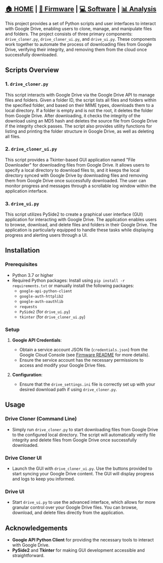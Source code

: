 ## [🏠 HOME](../README.md) | [🔧 Firmware](../Firmware/README.md) | [💻 Software](./README.md) | [📊 Analysis](../Analysis/README.md)


This project provides a set of Python scripts and user interfaces to interact with Google Drive, enabling users to clone, manage, and manipulate files and folders. The project consists of three primary components: `drive_cloner.py`, `drive_cloner_ui.py`, and `drive_ui.py`. These components work together to automate the process of downloading files from Google Drive, verifying their integrity, and removing them from the cloud once successfully downloaded.

## Scripts Overview

### 1. `drive_cloner.py`
This script interacts with Google Drive via the Google Drive API to manage files and folders. Given a folder ID, the script lists all files and folders within the specified folder, and based on their MIME types, downloads them to a local directory. If a folder is empty and is not the root, it deletes the folder from Google Drive. After downloading, it checks the integrity of the download using an MD5 hash and deletes the source file from Google Drive if the integrity check passes. The script also provides utility functions for listing and printing the folder structure in Google Drive, as well as deleting all files.

### 2. `drive_cloner_ui.py`
This script provides a Tkinter-based GUI application named "File Downloader" for downloading files from Google Drive. It allows users to specify a local directory to download files to, and it keeps the local directory synced with Google Drive by downloading files and removing them from Google Drive once successfully downloaded. The user can monitor progress and messages through a scrollable log window within the application interface.

### 3. `drive_ui.py`
 This script utilizes PySide2 to create a graphical user interface (GUI) application for interacting with Google Drive. The application enables users to browse, download, and delete files and folders in their Google Drive. The application is particularly equipped to handle these tasks while displaying progress and alerting users through a UI.

## Installation

### Prerequisites
- Python 3.7 or higher
- Required Python packages: Install using `pip install -r requirements.txt` or manually install the following packages:
  - `google-api-python-client`
  - `google-auth-httplib2`
  - `google-auth-oauthlib`
  - `requests`
  - `PySide2` (for `drive_ui.py`)
  - `tkinter` (for `drive_cloner_ui.py`)

### Setup
1. **Google API Credentials**:
   - Obtain a service account JSON file (`credentials.json`) from the Google Cloud Console (see [Firmware README](../Firmware/README.md) for more details).
   - Ensure the service account has the necessary permissions to access and modify your Google Drive files.
   
2. **Configuration**:
   - Ensure that the `drive_settings.ini` file is correctly set up with your desired download path if using `drive_cloner.py`.

## Usage

### Drive Cloner (Command Line)
- Simply run `drive_cloner.py` to start downloading files from Google Drive to the configured local directory. The script will automatically verify file integrity and delete files from Google Drive once successfully downloaded.

### Drive Cloner UI
- Launch the GUI with `drive_cloner_ui.py`. Use the buttons provided to start syncing your Google Drive content. The GUI will display progress and logs to keep you informed.

### Drive UI
- Start `drive_ui.py` to use the advanced interface, which allows for more granular control over your Google Drive files. You can browse, download, and delete files directly from the application.


## Acknowledgements

- **Google API Python Client** for providing the necessary tools to interact with Google Drive.
- **PySide2** and **Tkinter** for making GUI development accessible and straightforward.
